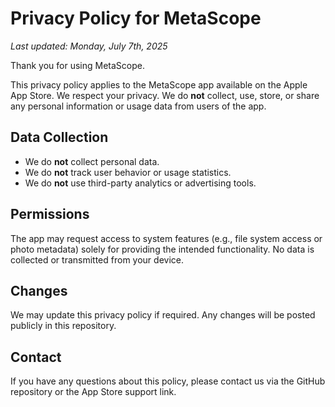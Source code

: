 # Privacy Policy for MetaScope

_Last updated: Monday, July 7th, 2025_

Thank you for using MetaScope.

This privacy policy applies to the MetaScope app available on the Apple App Store. We respect your privacy. We do **not** collect, use, store, or share any personal information or usage data from users of the app.

## Data Collection

- We do **not** collect personal data.
- We do **not** track user behavior or usage statistics.
- We do **not** use third-party analytics or advertising tools.

## Permissions

The app may request access to system features (e.g., file system access or photo metadata) solely for providing the intended functionality. No data is collected or transmitted from your device.

## Changes

We may update this privacy policy if required. Any changes will be posted publicly in this repository.

## Contact

If you have any questions about this policy, please contact us via the GitHub repository or the App Store support link.
